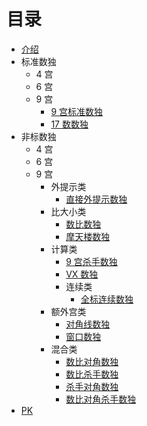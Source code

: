# 目录

* [介绍](README.md)
* 标准数独
  * 4 宫
  * 6 宫
  * 9 宫
    * [9 宫标准数独](标准数独/9%20宫/9%20宫标准数独.md)
    * [17 数数独](标准数独/9%20宫/17%20数数独.md)
* 非标数独
  * 4 宫
  * 6 宫
  * 9 宫
    * 外提示类
      * [直接外提示数独](非标数独/9%20宫/外提示类/直接外提示数独.md)
    * 比大小类
      * [数比数独](非标数独/9%20宫/比大小类/数比数独.md)
      * [摩天楼数独](非标数独/9%20宫/比大小类/摩天楼数独.md)
    * 计算类
      * [9 宫杀手数独](非标数独/9%20宫/计算类/9%20宫杀手数独.md)
      * [VX 数独](非标数独/9%20宫/计算类/VX%20数独.md)
      * 连续类
        * [全标连续数独](非标数独/9%20宫/计算类/连续类/全标连续数独.md)
    * 额外宫类
      * [对角线数独](非标数独/9%20宫/额外宫类/对角线数独.md)
      * [窗口数独](非标数独/9%20宫/额外宫类/窗口数独.md)
    * 混合类
      * [数比对角数独](非标数独/9%20宫/混合类/数比对角数独.md)
      * [数比杀手数独](非标数独/9%20宫/混合类/数比杀手数独.md)
      * [杀手对角数独](非标数独/9%20宫/混合类/杀手对角数独.md)
      * [数比对角杀手数独](非标数独/9%20宫/混合类/数比对角杀手数独.md)
* [PK](PK.md)

